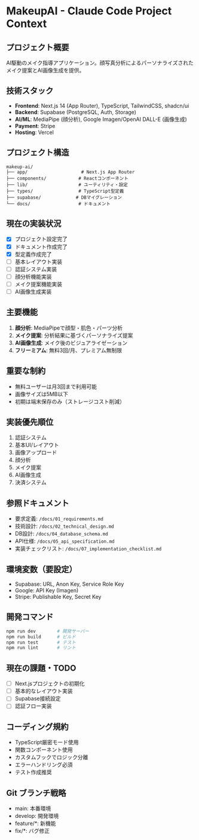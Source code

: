 # MakeupAI - Claude Code Project Context

## プロジェクト概要
AI駆動のメイク指導アプリケーション。顔写真分析によるパーソナライズされたメイク提案とAI画像生成を提供。

## 技術スタック
- **Frontend**: Next.js 14 (App Router), TypeScript, TailwindCSS, shadcn/ui
- **Backend**: Supabase (PostgreSQL, Auth, Storage)
- **AI/ML**: MediaPipe (顔分析), Google Imagen/OpenAI DALL-E (画像生成)
- **Payment**: Stripe
- **Hosting**: Vercel

## プロジェクト構造
```
makeup-ai/
├── app/                    # Next.js App Router
├── components/            # Reactコンポーネント
├── lib/                   # ユーティリティ・設定
├── types/                 # TypeScript型定義
├── supabase/             # DBマイグレーション
└── docs/                  # ドキュメント
```

## 現在の実装状況
- [x] プロジェクト設定完了
- [x] ドキュメント作成完了
- [x] 型定義作成完了
- [ ] 基本レイアウト実装
- [ ] 認証システム実装
- [ ] 顔分析機能実装
- [ ] メイク提案機能実装
- [ ] AI画像生成実装

## 主要機能
1. **顔分析**: MediaPipeで顔型・肌色・パーツ分析
2. **メイク提案**: 分析結果に基づくパーソナライズ提案
3. **AI画像生成**: メイク後のビジュアライゼーション
4. **フリーミアム**: 無料3回/月、プレミアム無制限

## 重要な制約
- 無料ユーザーは月3回まで利用可能
- 画像サイズは5MB以下
- 初期は端末保存のみ（ストレージコスト削減）

## 実装優先順位
1. 認証システム
2. 基本UI/レイアウト
3. 画像アップロード
4. 顔分析
5. メイク提案
6. AI画像生成
7. 決済システム

## 参照ドキュメント
- 要求定義: `/docs/01_requirements.md`
- 技術設計: `/docs/02_technical_design.md`
- DB設計: `/docs/04_database_schema.md`
- API仕様: `/docs/05_api_specification.md`
- 実装チェックリスト: `/docs/07_implementation_checklist.md`

## 環境変数（要設定）
- Supabase: URL, Anon Key, Service Role Key
- Google: API Key (Imagen)
- Stripe: Publishable Key, Secret Key

## 開発コマンド
```bash
npm run dev        # 開発サーバー
npm run build      # ビルド
npm run test       # テスト
npm run lint       # リント
```

## 現在の課題・TODO
- [ ] Next.jsプロジェクトの初期化
- [ ] 基本的なレイアウト実装
- [ ] Supabase接続設定
- [ ] 認証フロー実装

## コーディング規約
- TypeScript厳密モード使用
- 関数コンポーネント使用
- カスタムフックでロジック分離
- エラーハンドリング必須
- テスト作成推奨

## Git ブランチ戦略
- main: 本番環境
- develop: 開発環境
- feature/*: 新機能
- fix/*: バグ修正